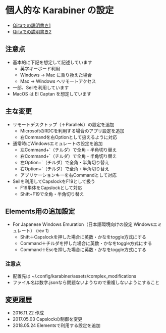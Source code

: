 # 個人的な Karabiner の設定
- [Qiitaでの説明書き1](http://qiita.com/y-kishibata/items/444e192a9afdf6edd112)
- [Qiitaでの説明書き2](http://qiita.com/y-kishibata/items/2176c8dd1f9a41bb87dd)

## 注意点
- 基本的に下記を想定して記述しています
  - 英字キーボード利用
  - Windows → Mac に乗り換えた場合
  - Mac → Windows へリモートアクセス
- 一部、Seilを利用しています
- MacOS は El Captan を想定しています

## 主な変更
- リモートデスクトップ（＋Parallels）の設定を追加
  - MicrosoftのRDCを利用する場合のアプリ設定を追加
  - 右Commandを右Optionとして扱えるように対応
- 通常時にWindowsエミュレートの設定を追加
  - 左Command+\`（チルダ）で全角・半角切り替え
  - 右Command+\`（チルダ）で全角・半角切り替え
  - 左Option+\`（チルダ）で全角・半角切り替え
  - 右Option+\`（チルダ）で全角・半角切り替え
  - アプリケーションキーを右Commandとして対応
- Seilを利用してCapslockをF19として扱う
  - F19単体をCapslockとして対応
  - Shift+F19で全角・半角切り替え

## Elements用の追加設定
- For Japanese Windows Emuration（日本語環境向けの設定 Windowsエミュレート） (rev 1)
  - Shift＋Capslockを押した場合に英数・かなをtoggle方式にする
  - Command＋チルダを押した場合に英数・かなをtoggle方式にする
  - Command＋Escを押した場合に英数・かなをtoggle方式にする

### 注意点
- 配置先は ~/.config/karabiner/assets/complex_modifications
- ファイル名は数字.jsonなら問題ないようなので重複しないようにすること

## 変更履歴
- 2016.11.22 作成
- 2017.05.03 Capslockの制御を変更
- 2018.05.24 Elementsで利用する設定を追加
